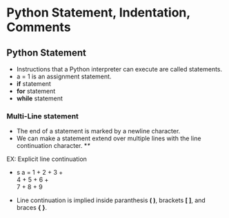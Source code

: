 # Python Statement, Indentation, Comments


## Python Statement
- Instructions that a Python interpreter can execute are called statements. 
- a = 1 is an assignment statement.
- **if** statement
- **for** statement
- **while** statement

### Multi-Line statement
- The end of a statement is marked by a newline character.
- We can make a statement extend over multiple lines with the line continuation character. **\**

EX: Explicit line continuation
- s
a = 1 + 2 + 3 + \
    4 + 5 + 6 + \
    7 + 8 + 9

- Line continuation is implied inside paranthesis **( )**, brackets **[ ]**, and braces **{ }**.
